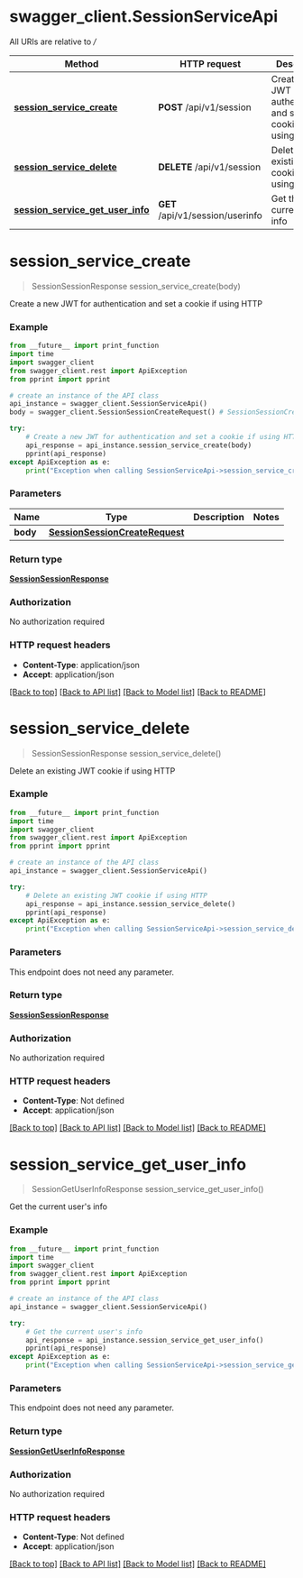 # swagger_client.SessionServiceApi

All URIs are relative to */*

Method | HTTP request | Description
------------- | ------------- | -------------
[**session_service_create**](SessionServiceApi.md#session_service_create) | **POST** /api/v1/session | Create a new JWT for authentication and set a cookie if using HTTP
[**session_service_delete**](SessionServiceApi.md#session_service_delete) | **DELETE** /api/v1/session | Delete an existing JWT cookie if using HTTP
[**session_service_get_user_info**](SessionServiceApi.md#session_service_get_user_info) | **GET** /api/v1/session/userinfo | Get the current user&#x27;s info

# **session_service_create**
> SessionSessionResponse session_service_create(body)

Create a new JWT for authentication and set a cookie if using HTTP

### Example
```python
from __future__ import print_function
import time
import swagger_client
from swagger_client.rest import ApiException
from pprint import pprint

# create an instance of the API class
api_instance = swagger_client.SessionServiceApi()
body = swagger_client.SessionSessionCreateRequest() # SessionSessionCreateRequest | 

try:
    # Create a new JWT for authentication and set a cookie if using HTTP
    api_response = api_instance.session_service_create(body)
    pprint(api_response)
except ApiException as e:
    print("Exception when calling SessionServiceApi->session_service_create: %s\n" % e)
```

### Parameters

Name | Type | Description  | Notes
------------- | ------------- | ------------- | -------------
 **body** | [**SessionSessionCreateRequest**](SessionSessionCreateRequest.md)|  | 

### Return type

[**SessionSessionResponse**](SessionSessionResponse.md)

### Authorization

No authorization required

### HTTP request headers

 - **Content-Type**: application/json
 - **Accept**: application/json

[[Back to top]](#) [[Back to API list]](../README.md#documentation-for-api-endpoints) [[Back to Model list]](../README.md#documentation-for-models) [[Back to README]](../README.md)

# **session_service_delete**
> SessionSessionResponse session_service_delete()

Delete an existing JWT cookie if using HTTP

### Example
```python
from __future__ import print_function
import time
import swagger_client
from swagger_client.rest import ApiException
from pprint import pprint

# create an instance of the API class
api_instance = swagger_client.SessionServiceApi()

try:
    # Delete an existing JWT cookie if using HTTP
    api_response = api_instance.session_service_delete()
    pprint(api_response)
except ApiException as e:
    print("Exception when calling SessionServiceApi->session_service_delete: %s\n" % e)
```

### Parameters
This endpoint does not need any parameter.

### Return type

[**SessionSessionResponse**](SessionSessionResponse.md)

### Authorization

No authorization required

### HTTP request headers

 - **Content-Type**: Not defined
 - **Accept**: application/json

[[Back to top]](#) [[Back to API list]](../README.md#documentation-for-api-endpoints) [[Back to Model list]](../README.md#documentation-for-models) [[Back to README]](../README.md)

# **session_service_get_user_info**
> SessionGetUserInfoResponse session_service_get_user_info()

Get the current user's info

### Example
```python
from __future__ import print_function
import time
import swagger_client
from swagger_client.rest import ApiException
from pprint import pprint

# create an instance of the API class
api_instance = swagger_client.SessionServiceApi()

try:
    # Get the current user's info
    api_response = api_instance.session_service_get_user_info()
    pprint(api_response)
except ApiException as e:
    print("Exception when calling SessionServiceApi->session_service_get_user_info: %s\n" % e)
```

### Parameters
This endpoint does not need any parameter.

### Return type

[**SessionGetUserInfoResponse**](SessionGetUserInfoResponse.md)

### Authorization

No authorization required

### HTTP request headers

 - **Content-Type**: Not defined
 - **Accept**: application/json

[[Back to top]](#) [[Back to API list]](../README.md#documentation-for-api-endpoints) [[Back to Model list]](../README.md#documentation-for-models) [[Back to README]](../README.md)

